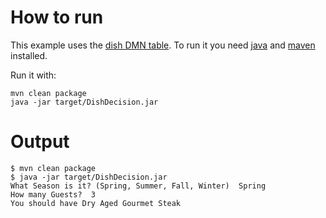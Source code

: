 # How to run

This example uses the [dish DMN table][]. To run it you need [java][] and
[maven][] installed.

Run it with:
```
mvn clean package
java -jar target/DishDecision.jar
```

# Output

```
$ mvn clean package
$ java -jar target/DishDecision.jar
What Season is it? (Spring, Summer, Fall, Winter)  Spring
How many Guests?  3
You should have Dry Aged Gourmet Steak

```


[dish DMN table]: https://dmn.camunda.cloud/view/index.html?key=example-dish
[java]: http://www.oracle.com/technetwork/java/javase/downloads/index.html
[maven]: https://maven.apache.org/download.cgi
